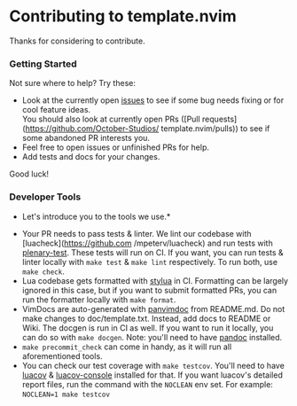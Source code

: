 # Contributing to template.nvim

Thanks for considering to contribute.

### Getting Started

Not sure where to help? Try these:

- Look at the currently open [issues](https://github.com/October-Studios/template.nvim/issues)
  to see if some bug needs fixing or for cool feature ideas.<br>
  You should also look at currently open PRs ([Pull requests](https://github.com/October-Studios/
template.nvim/pulls)) to see if some abandoned PR interests you.<br>
- Feel free to open issues or unfinished PRs for help.
- Add tests and docs for your changes.

Good luck!

### Developer Tools

* Let's introduce you to the tools we use.*

- Your PR needs to pass tests & linter. We lint our codebase with [luacheck](https://github.com
/mpeterv/luacheck)
  and run tests with [plenary-test](https://github.com/nvim-lua/plenary.nvim).
  These tests will run on CI. If you want, you can run tests & linter locally with
  `make test` & `make lint` respectively. To run both, use `make check`.
- Lua codebase gets formatted with [stylua](https://github.com/JohnnyMorganz/StyLua) in CI.
  Formatting can be largely ignored in this case, but if you want to submit formatted
  PRs, you can run the formatter locally with `make format`.
- VimDocs are auto-generated with [panvimdoc](https://github.com/kdheepak/panvimdoc) from README.md.
  Do not make changes to doc/template.txt. Instead, add docs to README or Wiki.
  The docgen is run in CI as well. If you want to run it locally, you can do so with
  `make docgen`. Note: you'll need to have [pandoc](https://github.com/jgm/pandoc) installed.
- `make precommit_check` can come in handy, as it will run all aforementioned tools.
- You can check our test coverage with `make testcov`.
  You'll need to have [luacov](https://github.com/keplerproject/luacov)
  & [luacov-console](https://github.com/spacewander/luacov-console) installed for that.
  If you want luacov's detailed report files, run the command with the `NOCLEAN` env set.
  For example: `NOCLEAN=1 make testcov`
